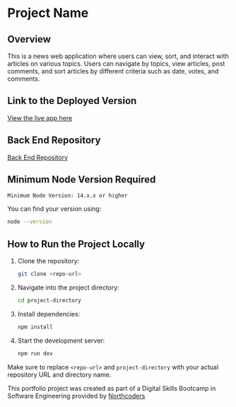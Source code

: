 # Project Name

## Overview
This is a news web application where users can view, sort, and interact with articles on various topics. Users can navigate by topics, view articles, post comments, and sort articles by different criteria such as date, votes, and comments.

## Link to the Deployed Version
[View the live app here](https://nothingnews.netlify.app/)

## Back End Repository
[Back End Repository](https://github.com/sdmlr/news-project)

## Minimum Node Version Required
`Minimum Node Version: 14.x.x or higher`

You can find your version using:
```bash
node --version
```

## How to Run the Project Locally

1. Clone the repository:
   ```bash
   git clone <repo-url>
    ```

2. Navigate into the project directory:
    ```bash
    cd project-directory
    ```

3. Install dependencies:
   ```bash
   npm install
    ```

4. Start the development server:
    ```bash
    npm run dev
    ```

Make sure to replace `<repo-url>` and `project-directory` with your actual repository URL and directory name.




This portfolio project was created as part of a Digital Skills Bootcamp in Software Engineering provided by [Northcoders](https://northcoders.com/)
